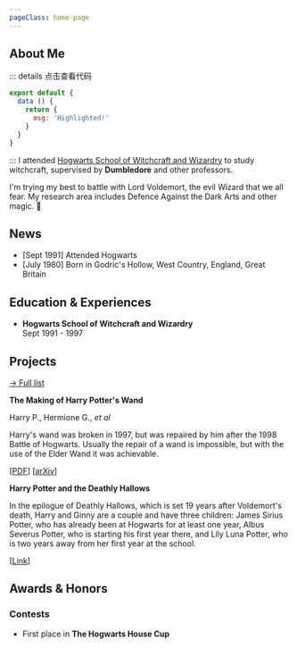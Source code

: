 ```yaml
---
pageClass: home-page
---
```


## About Me
::: details 点击查看代码
``` js
export default {
  data () {
    return {
      msg: 'Highlighted!'
    }
  }
}
```
:::
I attended [Hogwarts School of Witchcraft and Wizardry](https://en.wikipedia.org/wiki/Hogwarts) to study witchcraft, supervised by **Dumbledore** and other professors.

I'm trying my best to battle with Lord Voldemort, the evil Wizard that we all fear. My research area includes Defence Against the Dark Arts and other magic. :dizzy:


## News

- [Sept 1991] Attended Hogwarts
- [July 1980] Born in Godric's Hollow, West Country, England, Great Britain


## Education & Experiences

- **Hogwarts School of Witchcraft and Wizardry** <br/>
  Sept 1991 - 1997


## Projects


[→ Full list](/projects/)

<ProjectCard image="/projects/1.png" hideBorder=true>

**The Making of Harry Potter's Wand**

Harry P., Hermione G., *et al*

Harry's wand was broken in 1997, but was repaired by him after the 1998 Battle of Hogwarts. Usually the repair of a wand is impossible, but with the use of the Elder Wand it was achievable.

[[PDF](https://www.google.com)] [[arXiv](https://arxiv.org)]

</ProjectCard>

<ProjectCard hideBorder=true>

**Harry Potter and the Deathly Hallows**

In the epilogue of Deathly Hallows, which is set 19 years after Voldemort's death, Harry and Ginny are a couple and have three children: James Sirius Potter, who has already been at Hogwarts for at least one year, Albus Severus Potter, who is starting his first year there, and Lily Luna Potter, who is two years away from her first year at the school.

[[Link](https://www.google.com)]

</ProjectCard>


## Awards & Honors

### Contests

- First place in **The Hogwarts House Cup**


<!-- Custom style for this page -->

